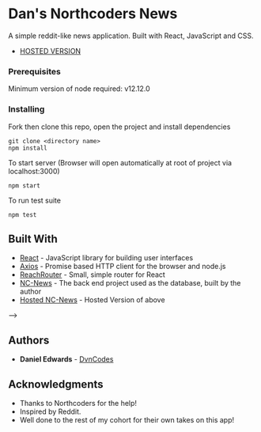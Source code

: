 # Dan's Northcoders News

A simple reddit-like news application. Built with React, JavaScript and CSS.

- [HOSTED VERSION](https://laughing-euclid-b669ca.netlify.com/home)

<!-- ## Getting Started

These instructions will get you a copy of the project up and running on your local machine for development and testing purposes. See deployment for notes on how to deploy the project on a live system.
-->

### Prerequisites

Minimum version of node required: v12.12.0

<!-- ```
Give examples
```  -->

### Installing

Fork then clone this repo, open the project and install dependencies

```
git clone <directory name>
npm install
```

To start server (Browser will open automatically at root of project via localhost:3000)

```
npm start
```

To run test suite

```
npm test
```

<!-- ## Running the tests

Explain how to run the automated tests for this system

### Break down into end to end tests

Explain what these tests test and why

```
Give an example
```

### And coding style tests

Explain what these tests test and why

```
Give an example
```

## Deployment

-
Add additional notes about how to deploy this on a live system
-->

## Built With

- [React](https://reactjs.org/) - JavaScript library for building user interfaces
- [Axios](https://www.npmjs.com/package/axios) - Promise based HTTP client for the browser and node.js
- [ReachRouter](https://reach.tech/router) - Small, simple router for React
- [NC-News](https://github.com/DvnCodes/nc-news) - The back end project used as the database, built by the author
- [Hosted NC-News](<(https://dans-nc-news.herokuapp.com/api)>) - Hosted Version of above

<!-- ## Contributing
Please read [CONTRIBUTING.md](https://gist.github.com/PurpleBooth/b24679402957c63ec426) for details on our code of conduct, and the process for submitting pull requests to us.

## Versioning

We use [SemVer](http://semver.org/) for versioning. For the versions available, see the [tags on this repository](https://github.com/your/project/tags). --> -->

## Authors

- **Daniel Edwards** - [DvnCodes](https://github.com/DvnCodes)

<!-- See also the list of [contributors](https://github.com/your/project/contributors) who participated in this project. -->

<!-- ## License

This project is licensed under the MIT License - see the [LICENSE.md](LICENSE.md) file for details -->

## Acknowledgments

- Thanks to Northcoders for the help!
- Inspired by Reddit.
- Well done to the rest of my cohort for their own takes on this app!
